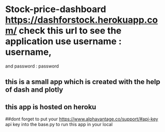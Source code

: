 # Stock-price-dashboard https://dashforstock.herokuapp.com/ check this url to see the application use username : username,
and password : password
## this is a small app which is created with the help of dash and plotly
## this app is hosted on heroku
##dont forget to put your https://www.alphavantage.co/support/#api-key api key into the base.py to run this app in your local 

